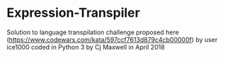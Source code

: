 # Expression-Transpiler
Solution to language transpilation challenge proposed here (https://www.codewars.com/kata/597ccf7613d879c4cb00000f) by user ice1000 coded in Python 3 by Cj Maxwell in April 2018
